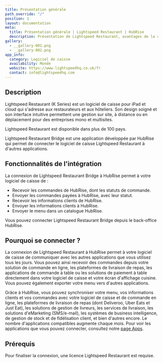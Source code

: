 ```yaml
---
title: Présentation générale
path_override: "/"
position: 1
layout: documentation
meta:
  title: Présentation générale | Lightspeed Restaurant | HubRise
  description: Présentation de Lightspeed Restaurant, avantages de la connexion à HubRise, fonctionnalités de l'intégration. Synchronisez les données entre logiciel de caisse et applications.
gallery:
  - __gallery-001.png
  - __gallery-002.png
app_info:
  category: Logiciel de caisse
  availability: Monde
  website: https://www.lightspeedhq.co.uk/fr
  contact: info@lightspeedhq.com
---
```


## Description

Lightspeed Restaurant (K Series) est un logiciel de caisse pour iPad et cloud qui s'adresse aux restaurateurs et aux hôteliers. Son design soigné et son interface intuitive permettent une gestion sur site, à distance ou en déplacement pour des entreprises mono et multisites.

Lightspeed Restaurant est disponible dans plus de 100 pays.

Lightspeed Restaurant Bridge est une application développée par HubRise qui permet de connecter le logiciel de caisse Lightspeed Restaurant à d'autres applications.

## Fonctionnalités de l'intégration

La connexion de Lightspeed Restaurant Bridge à HubRise permet à votre logiciel de caisse de :

- Recevoir les commandes de HubRise, dont les statuts de commande.
- Envoyer les commandes payées à HubRise, avec leur statut.
- Recevoir les informations clients de HubRise.
- Envoyer les informations clients à HubRise.
- Envoyer le menu dans un catalogue HubRise.

Vous pouvez connecter Lightspeed Restaurant Bridge depuis le back-office HubRise.

## Pourquoi se connecter ?

La connexion de Lightspeed Restaurant à HubRise permet à votre logiciel de caisse de communiquer avec les autres applications que vous utilisez tous les jours. Vous pouvez ainsi recevoir des commandes depuis votre solution de commande en ligne, les plateformes de livraison de repas, les applications de commande à table ou les solutions de paiement à table directement dans votre logiciel de caisse et votre écran d'affichage cuisine. Vous pouvez également exporter votre menu vers d'autres applications.

Grâce à HubRise, vous pouvez synchroniser votre menu, vos informations clients et vos commandes avec votre logiciel de caisse et de commande en ligne, les plateformes de livraison de repas (dont Deliveroo, Uber Eats et Just Eat), les solutions de gestion de livreurs, les services de livraison, les solutions d'eMarketing (SMS/e-mail), les systèmes de business intelligence, de gestion de stock et de fidélisation client, et bien d'autres encore. Le nombre d'applications compatibles augmente chaque mois. Pour voir les applications que vous pouvez connecter, consultez notre [page Apps](/apps).

## Prérequis

Pour finaliser la connexion, une licence Lightspeed Restaurant est requise.
